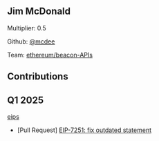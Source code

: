 ## Jim McDonald
Multiplier: 0.5

Github: [@mcdee](https://github.com/mcdee)

Team: [ethereum/beacon-APIs](https://github.com/ethereum/beacon-APIs/pulls?q=author%3Amcdee)

## Contributions
## Q1 2025

[eips](https://github.com/ethereum/eips)
* [Pull Request] [EIP-7251: fix outdated statement](https://github.com/ethereum/EIPs/pull/9319)
